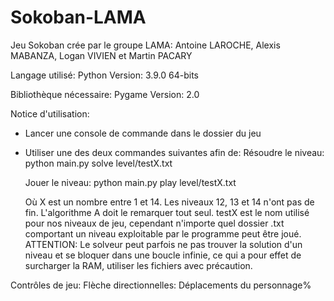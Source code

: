 # Sokoban-LAMA
Jeu Sokoban crée par le groupe LAMA: Antoine LAROCHE, Alexis MABANZA, Logan VIVIEN et Martin PACARY

Langage utilisé: Python
Version: 3.9.0 64-bits

Bibliothèque nécessaire: Pygame
Version: 2.0


Notice d'utilisation:
- Lancer une console de commande dans le dossier du jeu
- Utiliser une des deux commandes suivantes afin de:
    Résoudre le niveau:
        python main.py solve level/testX.txt

    Jouer le niveau:
        python main.py play level/testX.txt

    Où X est un nombre entre 1 et 14.
        Les niveaux 12, 13 et 14 n'ont pas de fin. L'algorithme A doit le remarquer tout seul.
        testX est le nom utilisé pour nos niveaux de jeu, cependant n'importe quel dossier .txt comportant un niveau exploitable
        par le programme peut être joué.
        ATTENTION: Le solveur peut parfois ne pas trouver la solution d'un niveau et se bloquer dans une boucle infinie, ce qui a pour
        effet de surcharger la RAM, utiliser les fichiers avec précaution.

Contrôles de jeu:
Flèche directionnelles: Déplacements du personnage%
